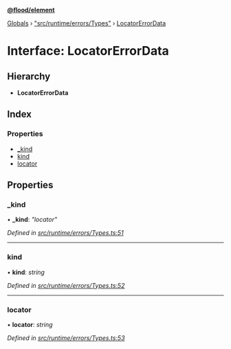**[@flood/element](../README.md)**

[Globals](../globals.md) › ["src/runtime/errors/Types"](../modules/_src_runtime_errors_types_.md) › [LocatorErrorData](_src_runtime_errors_types_.locatorerrordata.md)

# Interface: LocatorErrorData

## Hierarchy

* **LocatorErrorData**

## Index

### Properties

* [_kind](_src_runtime_errors_types_.locatorerrordata.md#_kind)
* [kind](_src_runtime_errors_types_.locatorerrordata.md#kind)
* [locator](_src_runtime_errors_types_.locatorerrordata.md#locator)

## Properties

###  _kind

• **_kind**: *"locator"*

*Defined in [src/runtime/errors/Types.ts:51](https://github.com/flood-io/element/blob/d9c12d9/packages/element/src/runtime/errors/Types.ts#L51)*

___

###  kind

• **kind**: *string*

*Defined in [src/runtime/errors/Types.ts:52](https://github.com/flood-io/element/blob/d9c12d9/packages/element/src/runtime/errors/Types.ts#L52)*

___

###  locator

• **locator**: *string*

*Defined in [src/runtime/errors/Types.ts:53](https://github.com/flood-io/element/blob/d9c12d9/packages/element/src/runtime/errors/Types.ts#L53)*
